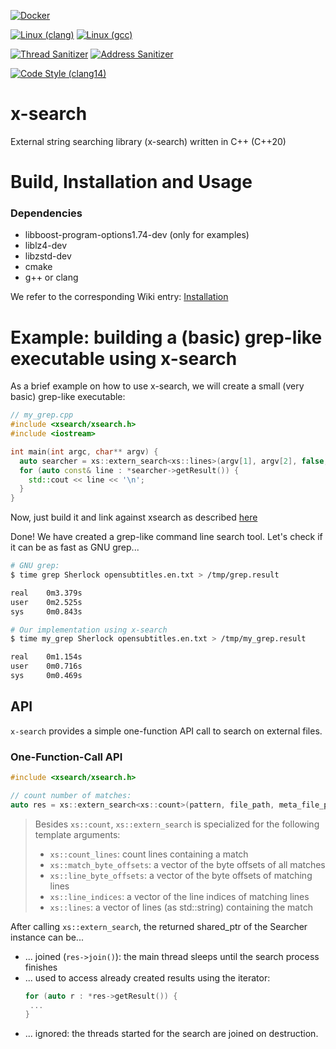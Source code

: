 [![Docker](https://github.com/lfreist/x-search/actions/workflows/docker-image.yml/badge.svg)](https://github.com/lfreist/x-search/actions/workflows/docker-image.yml)

[![Linux (clang)](https://github.com/lfreist/x-search/actions/workflows/build-linux-clang.yml/badge.svg)](https://github.com/lfreist/x-search/actions/workflows/build-linux-clang.yml)
[![Linux (gcc)](https://github.com/lfreist/x-search/actions/workflows/build-linux-gcc.yml/badge.svg)](https://github.com/lfreist/x-search/actions/workflows/build-linux-gcc.yml)

[![Thread Sanitizer](https://github.com/lfreist/x-search/actions/workflows/thread-sanitizer-test.yml/badge.svg)](https://github.com/lfreist/x-search/actions/workflows/thread-sanitizer-test.yml)
[![Address Sanitizer](https://github.com/lfreist/x-search/actions/workflows/address-sanitizer-test.yml/badge.svg)](https://github.com/lfreist/x-search/actions/workflows/address-sanitizer-test.yml)

[![Code Style (clang14)](https://github.com/lfreist/x-search/actions/workflows/clang-format.yml/badge.svg)](https://github.com/lfreist/x-search/actions/workflows/clang-format.yml)


# x-search
External string searching library (x-search) written in C++ (C++20)

# Build, Installation and Usage
### Dependencies

- libboost-program-options1.74-dev (only for examples)
- liblz4-dev
- libzstd-dev
- cmake
- g++ or clang


We refer to the corresponding Wiki entry: [Installation](https://github.com/lfreist/x-search/wiki/Installation)

# Example: building a (basic) grep-like executable using x-search

As a brief example on how to use x-search, we will create a small (very basic) grep-like executable:

```c++
// my_grep.cpp
#include <xsearch/xsearch.h>
#include <iostream>

int main(int argc, char** argv) {
  auto searcher = xs::extern_search<xs::lines>(argv[1], argv[2], false, 1);
  for (auto const& line : *searcher->getResult()) {
    std::cout << line << '\n';
  }
}
```

Now, just build it and link against xsearch as described [here]([here](https://github.com/lfreist/x-search/wiki/Installation#include-into-c-cmake-project-using-git-modules))

Done! We have created a grep-like command line search tool. Let's check if it can be as fast as GNU grep...

```bash
# GNU grep:
$ time grep Sherlock opensubtitles.en.txt > /tmp/grep.result

real    0m3.379s
user    0m2.525s
sys     0m0.843s

# Our implementation using x-search
$ time my_grep Sherlock opensubtitles.en.txt > /tmp/my_grep.result

real    0m1.154s
user    0m0.716s
sys     0m0.469s
```

## API
`x-search` provides a simple one-function API call to search on external files.

### One-Function-Call API
```cpp
#include <xsearch/xsearch.h>

// count number of matches:
auto res = xs::extern_search<xs::count>(pattern, file_path, meta_file_path, num_threads, max_num_readers);
```

> Besides `xs::count`, `xs::extern_search` is specialized for the following template arguments:
>
> - `xs::count_lines`: count lines containing a match
> - `xs::match_byte_offsets`: a vector of the byte offsets of all matches
> - `xs::line_byte_offsets`: a vector of the byte offsets of matching lines
> - `xs::line_indices`: a vector of the line indices of matching lines
> - `xs::lines`: a vector of lines (as std::string) containing the match

After calling `xs::extern_search`, the returned shared_ptr of the Searcher instance can be...
- ... joined (`res->join()`): the main thread sleeps until the search process finishes
- ... used to access already created results using the iterator:
   ```c++
  for (auto r : *res->getResult()) {
    ...
  }
   ```
- ... ignored: the threads started for the search are joined on destruction.